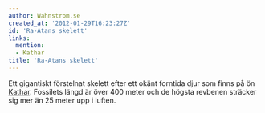 ```yaml
---
author: Wahnstrom.se
created_at: '2012-01-29T16:23:27Z'
id: 'Ra-Atans skelett'
links:
  mention:
  - Kathar
title: 'Ra-Atans skelett'
---
```


Ett gigantiskt förstelnat skelett efter ett okänt forntida djur som finns på ön [Kathar]. Fossilets
längd är över 400 meter och de högsta revbenen sträcker sig mer än 25 meter upp i luften.

  [Kathar]: Kathar